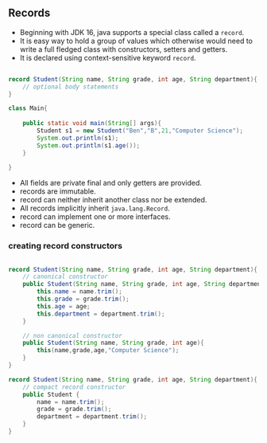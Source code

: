 ## Records

- Beginning with JDK 16, java supports a special class called a `record`.
- It is easy way to hold a group of values which otherwise would need to write a full fledged class with constructors, setters and getters.
- It is declared using context-sensitive keyword `record`.


```java

record Student(String name, String grade, int age, String department){
    // optional body statements
}

class Main{
    
    public static void main(String[] args){
        Student s1 = new Student("Ben","B",21,"Computer Science");
        System.out.println(s1);
        System.out.println(s1.age());
    }
    
}
```

- All fields are private final and only getters are provided.
- records are immutable.
- record can neither inherit another class nor be extended.
- All records implicitly inherit `java.lang.Record`.
- record can implement one or more interfaces.
- record can be generic.


### creating record constructors

```java

record Student(String name, String grade, int age, String department){
    // canonical constructor
    public Student(String name, String grade, int age, String department){
        this.name = name.trim();
        this.grade = grade.trim();
        this.age = age;
        this.department = department.trim();
    }

    // non canonical constructor
    public Student(String name, String grade, int age){
        this(name,grade,age,"Computer Science");
    }
}

record Student(String name, String grade, int age, String department){
    // compact record constructor
    public Student {
        name = name.trim();
        grade = grade.trim();
        department = department.trim();
    }
}
```